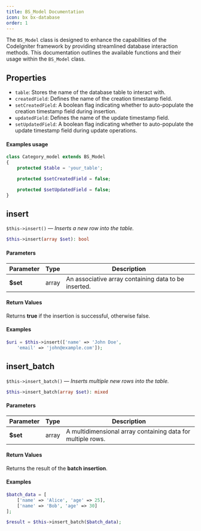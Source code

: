 ```yaml
---
title: BS_Model Documentation
icon: bx bx-database
order: 1
---
```


The `BS_Model` class is designed to enhance the capabilities of the CodeIgniter framework by providing streamlined database interaction methods. This documentation outlines the available functions and their usage within the `BS_Model` class.

## Properties

- `table`: Stores the name of the database table to interact with.
- `createdField`: Defines the name of the creation timestamp field.
- `setCreatedField`: A boolean flag indicating whether to auto-populate the creation timestamp field during insertion.
- `updatedField`: Defines the name of the update timestamp field.
- `setUpdatedField`: A boolean flag indicating whether to auto-populate the update timestamp field during update operations.

#### Examples usage

```php
class Category_model extends BS_Model
{
    protected $table = 'your_table';

    protected $setCreatedField = false;

    protected $setUpdatedField = false;
}
```

## insert

`$this->insert()` — _Inserts a new row into the table._

```php
$this->insert(array $set): bool
```

#### Parameters

| Parameter | Type | Description |
| ------- | ------- | ------- |
| **$set** | array | An associative array containing data to be inserted. |

#### Return Values

Returns **true** if the insertion is successful, otherwise false.

#### Examples

```php
$uri = $this->insert(['name' => 'John Doe',
    'email' => 'john@example.com']);
```

## insert_batch

`$this->insert_batch()` — _Inserts multiple new rows into the table._

```php
$this->insert_batch(array $set): mixed
```

#### Parameters
| Parameter | Type | Description |
| ------- | ------- | ------- |
| **$set** | array | A multidimensional array containing data for multiple rows. |

#### Return Values

Returns the result of the **batch insertion**.

#### Examples

```php
$batch_data = [
    ['name' => 'Alice', 'age' => 25],
    ['name' => 'Bob', 'age' => 30]
];

$result = $this->insert_batch($batch_data);
```



